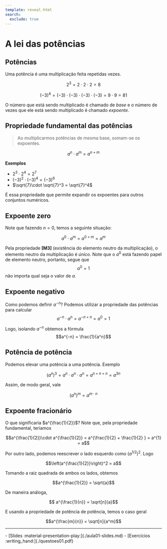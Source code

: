 ```yaml
---
template: reveal.html
search:
  exclude: true
---
```

# A lei das potências

## Potências

Uma potência é uma multiplicação feita repetidas vezes.

$$2^3 = 2\cdot 2 \cdot 2 = 8$$

$$(-3)^4 = (-3)\cdot (-3)\cdot (-3)\cdot  (-3) = 9\cdot 9  = 81$$

O número que está sendo multiplicado é chamado de _base_ e o número de vezes que ele está sendo multiplicado é chamado _expoente_.

## Propriedade fundamental das potências

> Ao multiplicarmos potências de mesma base, somam-se os expoentes. 

$$a^n\cdot a^m = a^{n+m}$$

**Exemplos**

- $2^3\cdot 2^4 = 2^7$
- $(-3)^2\cdot (-3)^4 = (-3)^6$
- $\sqrt{7}\cdot \sqrt{7}^3 = \sqrt{7}^4$

É essa propriedade que permite expandir os expoentes para outros conjuntos numéricos.

## Expoente zero

Note que fazendo $n=0$, temos a seguinte situação:

$$a^0\cdot a^m = a^{0+m} = a^m$$

Pela propriedade **[M3]** (existência do elemento neutro da multiplicação), o elemento neutro da multiplicação é _único_. Note que o $a^0$ está fazendo papel de elemento neutro, portanto, segue que 
$$a^0 = 1$$
não importa qual seja o valor de $a$. 

## Expoente negativo

Como podemos definir $a^{-n}$? Podemos utilizar a propriedade das potências para calcular
$$a^{-n}\cdot a^{n} = a^{-n+n} = a^0 = 1$$

Logo, isolando $a^{-n}$ obtemos a fórmula
$$a^{-n} = \frac{1}{a^n}$$

## Potência de potência

Podemos elevar uma potência a uma potência. Exemplo

$$\left(a^n\right)^3 = a^n\cdot a^n\cdot a^n = a^{n+n+n} = a^{3n}$$

Assim, de modo geral, vale

$$\left(a^n\right)^m = a^{m\cdot n}$$

## Expoente fracionário

O que significaria $a^{\frac{1}{2}}$? Note que, pela propriedade fundamental, teríamos

$$a^{\frac{1}{2}}\cdot a^{\frac{1}{2}}  = a^{\frac{1}{2} + \frac{1}{2} } = a^{1} = a$$

Por outro lado, podemos reescrever o lado esquerdo como $(a^{1/2})^2$. Logo

$$\left(a^{\frac{1}{2}}\right)^2 = a$$

Tomando a raiz quadrada de ambos os lados, obtemos

$$a^{\frac{1}{2}} = \sqrt{a}$$

De maneira análoga, 

$$ a^{\frac{1}{n}} = \sqrt[n]{a}$$

E usando a propriedade de potência de potência, temos o caso geral 



$$a^{\frac{m}{n}} = \sqrt[n]{a^m}$$

---

<div class="grid cards" markdown>
 - [Slides :material-presentation-play:](./aula01-slides.md)
 - [Exercícios :writing_hand:](./questoes01.pdf)
</div>
